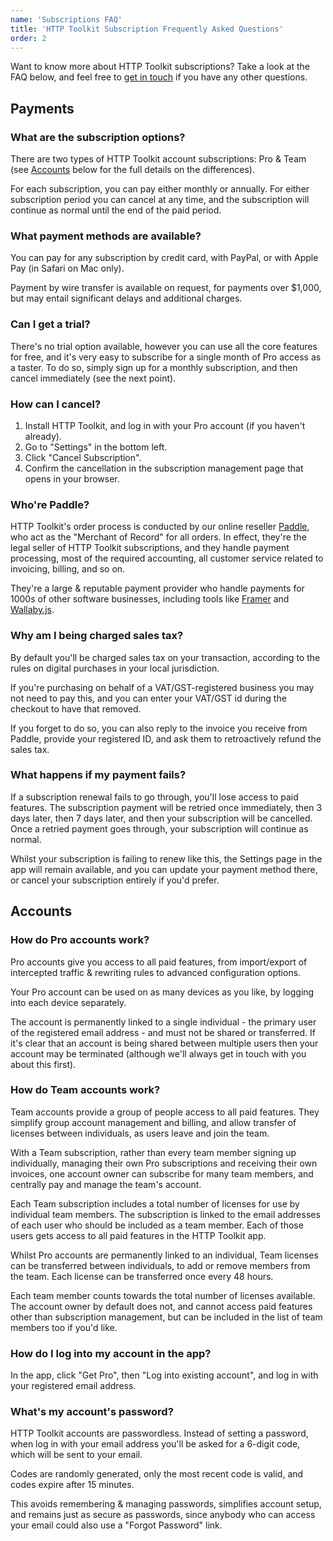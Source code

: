 ```yaml
---
name: 'Subscriptions FAQ'
title: 'HTTP Toolkit Subscription Frequently Asked Questions'
order: 2
---
```


Want to know more about HTTP Toolkit subscriptions? Take a look at the FAQ below, and feel free to [get in touch](/contact/) if you have any other questions.

## Payments

### What are the subscription options?

There are two types of HTTP Toolkit account subscriptions: Pro & Team (see [Accounts](#accounts) below for the full details on the differences).

For each subscription, you can pay either monthly or annually. For either subscription period you can cancel at any time, and the subscription will continue as normal until the end of the paid period.

### What payment methods are available?

You can pay for any subscription by credit card, with PayPal, or with Apple Pay (in Safari on Mac only).

Payment by wire transfer is available on request, for payments over $1,000, but may entail significant delays and additional charges.

### Can I get a trial?

There's no trial option available, however you can use all the core features for free, and it's very easy to subscribe for a single month of Pro access as a taster. To do so, simply sign up for a monthly subscription, and then cancel immediately (see the next point).

### How can I cancel?

1. Install HTTP Toolkit, and log in with your Pro account (if you haven't already).
2. Go to "Settings" in the bottom left.
3. Click "Cancel Subscription".
4. Confirm the cancellation in the subscription management page that opens in your browser.

### Who're Paddle?

HTTP Toolkit's order process is conducted by our online reseller <a href="http://paddle.com">Paddle</a>, who act as the "Merchant of Record" for all orders. In effect, they're the legal seller of HTTP Toolkit subscriptions, and they handle payment processing, most of the required accounting, all customer service related to invoicing, billing, and so on.

They're a large & reputable payment provider who handle payments for 1000s of other software businesses, including tools like [Framer](https://www.framer.com/) and [Wallaby.js](https://wallabyjs.com/).

### Why am I being charged sales tax?

By default you'll be charged sales tax on your transaction, according to the rules on digital purchases in your local jurisdiction.

If you're purchasing on behalf of a VAT/GST-registered business you may not need to pay this, and you can enter your VAT/GST id during the checkout to have that removed.

If you forget to do so, you can also reply to the invoice you receive from Paddle, provide your registered ID, and ask them to retroactively refund the sales tax.

### What happens if my payment fails?

If a subscription renewal fails to go through, you'll lose access to paid features. The subscription payment will be retried once immediately, then 3 days later, then 7 days later, and then your subscription will be cancelled. Once a retried payment goes through, your subscription will continue as normal.

Whilst your subscription is failing to renew like this, the Settings page in the app will remain available, and you can update your payment method there, or cancel your subscription entirely if you'd prefer.

## Accounts

### How do Pro accounts work?

Pro accounts give you access to all paid features, from import/export of intercepted traffic & rewriting rules to advanced configuration options.

Your Pro account can be used on as many devices as you like, by logging into each device separately.

The account is permanently linked to a single individual - the primary user of the registered email address - and must not be shared or transferred. If it's clear that an account is being shared between multiple users then your account may be terminated (although we'll always get in touch with you about this first).

### How do Team accounts work?

Team accounts provide a group of people access to all paid features. They simplify group account management and billing, and allow transfer of licenses between individuals, as users leave and join the team.

With a Team subscription, rather than every team member signing up individually, managing their own Pro subscriptions and receiving their own invoices, one account owner can subscribe for many team members, and centrally pay and manage the team's account.

Each Team subscription includes a total number of licenses for use by individual team members. The subscription is linked to the email addresses of each user who should be included as a team member. Each of those users gets access to all paid features in the HTTP Toolkit app.

Whilst Pro accounts are permanently linked to an individual, Team licenses can be transferred between individuals, to add or remove members from the team. Each license can be transferred once every 48 hours.

Each team member counts towards the total number of licenses available. The account owner by default does not, and cannot access paid features other than subscription management, but can be included in the list of team members too if you'd like.

### How do I log into my account in the app?

In the app, click "Get Pro", then "Log into existing account", and log in with your registered email address.

### What's my account's password?

HTTP Toolkit accounts are passwordless. Instead of setting a password, when log in with your email address you'll be asked for a 6-digit code, which will be sent to your email.

Codes are randomly generated, only the most recent code is valid, and codes expire after 15 minutes.

This avoids remembering & managing passwords, simplifies account setup, and remains just as secure as passwords, since anybody who can access your email could also use a "Forgot Password" link.